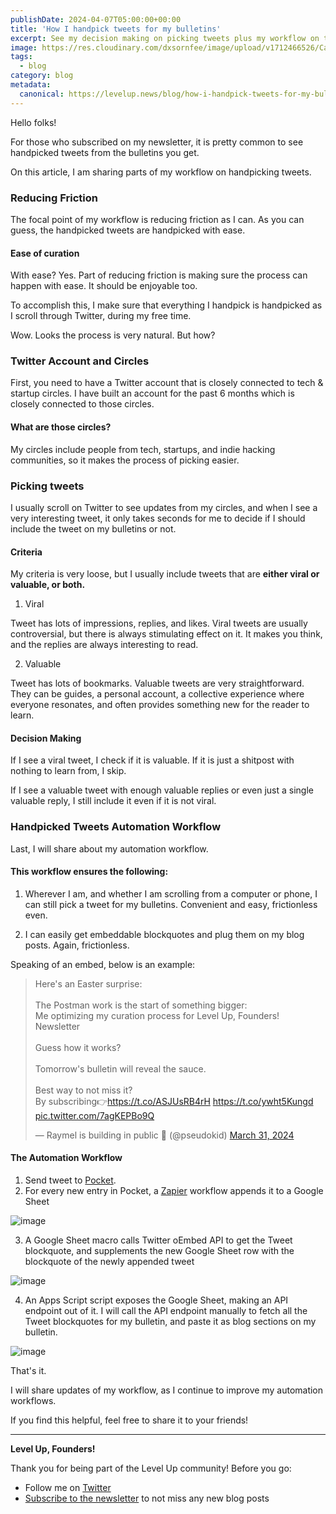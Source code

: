 ```yaml
---
publishDate: 2024-04-07T05:00:00+00:00
title: 'How I handpick tweets for my bulletins'
excerpt: See my decision making on picking tweets plus my workflow on transforming my handpicked tweets to blog sections of my bulletins
image: https://res.cloudinary.com/dxsornfee/image/upload/v1712466526/Capture_8_vzqlew.png
tags:
  - blog
category: blog
metadata:
  canonical: https://levelup.news/blog/how-i-handpick-tweets-for-my-bulletins
---
```


Hello folks!

For those who subscribed on my newsletter, it is pretty common to see handpicked tweets from the bulletins you get.

On this article, I am sharing parts of my workflow on handpicking tweets.

### Reducing Friction

The focal point of my workflow is reducing friction as I can. As you can guess, the handpicked tweets are handpicked with ease.

#### Ease of curation

With ease? Yes. Part of reducing friction is making sure the process can happen with ease. It should be enjoyable too.

To accomplish this, I make sure that everything I handpick is handpicked as I scroll through Twitter, during my free time.

Wow. Looks the process is very natural. But how?

### Twitter Account and Circles

First, you need to have a Twitter account that is closely connected to tech & startup circles. I have built an account for the past 6 months which is closely connected to those circles.

#### What are those circles?

My circles include people from tech, startups, and indie hacking communities, so it makes the process of picking easier.

### Picking tweets

I usually scroll on Twitter to see updates from my circles, and when I see a very interesting tweet, it only takes seconds for me to decide if I should include the tweet on my bulletins or not.

#### Criteria

My criteria is very loose, but I usually include tweets that are **either viral or valuable, or both.**

1. Viral

Tweet has lots of impressions, replies, and likes. Viral tweets are usually controversial, but there is always stimulating effect on it. It makes you think, and the replies are always interesting to read.

2. Valuable

Tweet has lots of bookmarks. Valuable tweets are very straightforward. They can be guides, a personal account, a collective experience where everyone resonates, and often provides something new for the reader to learn.

#### Decision Making

If I see a viral tweet, I check if it is valuable. If it is just a shitpost with nothing to learn from, I skip.

If I see a valuable tweet with enough valuable replies or even just a single valuable reply, I still include it even if it is not viral.

### Handpicked Tweets Automation Workflow

Last, I will share about my automation workflow.

#### This workflow ensures the following:

1. Wherever I am, and whether I am scrolling from a computer or phone, I can still pick a tweet for my bulletins. Convenient and easy, frictionless even.

2. I can easily get embeddable blockquotes and plug them on my blog posts. Again, frictionless.

Speaking of an embed, below is an example:

<blockquote class="twitter-tweet"><p lang="en" dir="ltr">Here&#39;s an Easter surprise:<br><br>The Postman work is the start of something bigger:<br>Me optimizing my curation process for Level Up, Founders! Newsletter<br><br>Guess how it works?<br><br>Tomorrow&#39;s bulletin will reveal the sauce.<br><br>Best way to not miss it? <br>By subscribing👉<a href="https://t.co/ASJUsRB4rH">https://t.co/ASJUsRB4rH</a> <a href="https://t.co/ywht5Kungd">https://t.co/ywht5Kungd</a> <a href="https://t.co/7agKEPBo9Q">pic.twitter.com/7agKEPBo9Q</a></p>&mdash; Raymel is building in public 🚀 (@pseudokid) <a href="https://twitter.com/pseudokid/status/1774496886470193328?ref_src=twsrc%5Etfw">March 31, 2024</a></blockquote> <script async src="https://platform.twitter.com/widgets.js" charset="utf-8"></script>

#### The Automation Workflow

1. Send tweet to [Pocket](https://getpocket.com/home).
2. For every new entry in Pocket, a [Zapier](zapier.com) workflow appends it to a Google Sheet

![image](https://res.cloudinary.com/dxsornfee/image/upload/v1712481950/Capture_81_fjghkm.png)

3. A Google Sheet macro calls Twitter oEmbed API to get the Tweet blockquote, and supplements the new Google Sheet row with the blockquote of the newly appended tweet

![image](https://res.cloudinary.com/dxsornfee/image/upload/v1712483135/Capture_82_joolr2.png)

4. An Apps Script script exposes the Google Sheet, making an API endpoint out of it. I will call the API endpoint manually to fetch all the Tweet blockquotes for my bulletin, and paste it as blog sections on my bulletin.

![image](https://res.cloudinary.com/dxsornfee/image/upload/v1712483641/Capture_83_dvaelj.png)

That's it.

I will share updates of my workflow, as I continue to improve my automation workflows.

If you find this helpful, feel free to share it to your friends!

---

**Level Up, Founders!**

Thank you for being part of the Level Up community! Before you go:

- Follow me on [Twitter](https://twitter.com/pseudokid)
- <a href="#" data-eo-form-toggle-id="adf19cae-dd6a-11ee-97ab-2b51af71a780">Subscribe to the newsletter</a> to not miss any new blog posts
